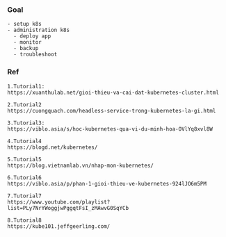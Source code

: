 ### Goal
    - setup k8s
    - administration k8s
      - deploy app
      - monitor
      - backup
      - troubleshoot

### Ref
    1.Tutorial1:
    https://xuanthulab.net/gioi-thieu-va-cai-dat-kubernetes-cluster.html

    2.Tutorial2
    https://cuongquach.com/headless-service-trong-kubernetes-la-gi.html

    3.Tutorial3:
    https://viblo.asia/s/hoc-kubernetes-qua-vi-du-minh-hoa-OVlYq8xvl8W

    4.Tutorial4
    https://blogd.net/kubernetes/

    5.Tutorial5
    https://blog.vietnamlab.vn/nhap-mon-kubernetes/

    6.Tutorial6
    https://viblo.asia/p/phan-1-gioi-thieu-ve-kubernetes-924lJO6m5PM

    7.Tutorial7
    https://www.youtube.com/playlist?list=PLy7NrYWoggjwPggqtFsI_zMAwvG0SqYCb

    8.Tutorial8
    https://kube101.jeffgeerling.com/

